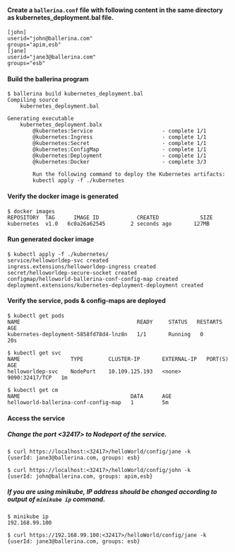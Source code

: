#### Create a `ballerina.conf` file with following content in the same directory as kubernetes_deployment.bal file.
```
[john]
userid="john@ballerina.com"
groups="apim,esb"
[jane]
userid="jane3@ballerina.com"
groups="esb"
```


#### Build the ballerina program
```
$ ballerina build kubernetes_deployment.bal
Compiling source
    kubernetes_deployment.bal

Generating executable
    kubernetes_deployment.balx
        @kubernetes:Service                      - complete 1/1
        @kubernetes:Ingress                      - complete 1/1
        @kubernetes:Secret                       - complete 1/1
        @kubernetes:ConfigMap                    - complete 1/1
        @kubernetes:Deployment                   - complete 1/1
        @kubernetes:Docker                       - complete 3/3

        Run the following command to deploy the Kubernetes artifacts:
        kubectl apply -f ./kubernetes
```

#### Verify the docker image is generated
```
$ docker images
REPOSITORY  TAG      IMAGE ID            CREATED             SIZE
kubernetes  v1.0   6c0a26a62545        2 seconds ago       127MB
```

#### Run generated docker image
```
$ kubectl apply -f ./kubernetes/
service/helloworldep-svc created
ingress.extensions/helloworldep-ingress created
secret/helloworldep-secure-socket created
configmap/helloworld-ballerina-conf-config-map created
deployment.extensions/kubernetes-deployment-deployment created
```

#### Verify the service, pods & config-maps are deployed
```
$ kubectl get pods
NAME                                     READY     STATUS   RESTARTS   AGE
kubernetes-deployment-5858fd78d4-lnz8n   1/1       Running   0         20s

$ kubectl get svc
NAME                TYPE        CLUSTER-IP       EXTERNAL-IP   PORT(S)          AGE
helloworldep-svc    NodePort    10.109.125.193   <none>        9090:32417/TCP   1m

$ kubectl get cm
NAME                                   DATA      AGE
helloworld-ballerina-conf-config-map   1         5m
```

#### Access the service
##### Change the port <32417> to Nodeport of the service.
```
$ curl https://localhost:<32417>/helloWorld/config/jane -k
{userId: jane3@ballerina.com, groups: esb}

$ curl https://localhost:<32417>/helloWorld/config/john -k
{userId: john@ballerina.com, groups: apim,esb}
```

##### If you are using minikube, IP address should be changed according to output of `minikube ip` command.
```
$ minikube ip
192.168.99.100

$ curl https://192.168.99.100:<32417>/helloWorld/config/jane -k
{userId: jane3@ballerina.com, groups: esb}
```
